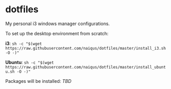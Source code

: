 # dotfiles
My personal i3 windows manager configurations.

To set up the desktop environment from scratch:

__i3__:
`sh -c "$(wget https://raw.githubusercontent.com/naiqus/dotfiles/master/install_i3.sh -O -)"`

__Ubuntu__:
`sh -c "$(wget https://raw.githubusercontent.com/naiqus/dotfiles/master/install_ubuntu.sh -O -)"`

Packages will be installed:
*TBD*
